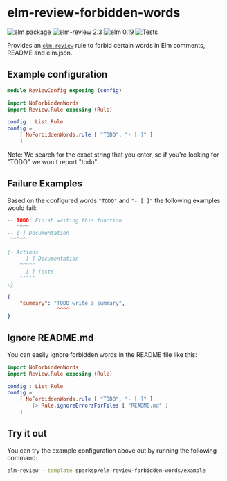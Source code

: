 # elm-review-forbidden-words

![elm package](https://img.shields.io/elm-package/v/sparksp/elm-review-forbidden-words)
![elm-review 2.3](https://img.shields.io/badge/elm--review-2.3-%231293D8)
![elm 0.19](https://img.shields.io/badge/elm-0.19-%231293D8)
![Tests](https://github.com/sparksp/elm-review-forbidden-words/workflows/Tests/badge.svg)

Provides an [`elm-review`](https://package.elm-lang.org/packages/jfmengels/elm-review/latest/) rule to forbid certain words in Elm comments, README and elm.json.


## Example configuration

```elm
module ReviewConfig exposing (config)

import NoForbiddenWords
import Review.Rule exposing (Rule)

config : List Rule
config =
    [ NoForbiddenWords.rule [ "TODO", "- [ ]" ]
    ]
```

Note: We search for the exact string that you enter, so if you're looking for "TODO" we won't report "todo".


## Failure Examples

Based on the configured words `"TODO"` and `"- [ ]"` the following examples would fail:

```elm
-- TODO: Finish writing this function
   ^^^^
-- [ ] Documentation
 ^^^^^
```

```elm
{- Actions
    - [ ] Documentation
    ^^^^^
    - [ ] Tests
    ^^^^^
-}
```

```json
{
    "summary": "TODO write a summary",
                ^^^^
}
```


## Ignore README.md

You can easily ignore forbidden words in the README file like this:

```elm
import NoForbiddenWords
import Review.Rule exposing (Rule)

config : List Rule
config =
    [ NoForbiddenWords.rule [ "TODO", "- [ ]" ]
        |> Rule.ignoreErrorsForFiles [ "README.md" ]
    ]
```


## Try it out

You can try the example configuration above out by running the following command:

```bash
elm-review --template sparksp/elm-review-forbidden-words/example
```
